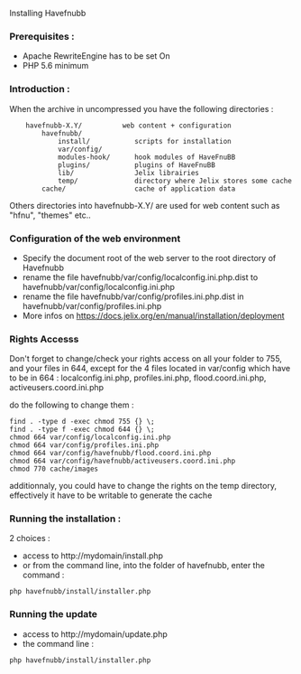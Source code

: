 Installing Havefnubb

### Prerequisites :

- Apache RewriteEngine has to be set On
- PHP 5.6 minimum

### Introduction :

When the archive in uncompressed you have the following directories :

```
    havefnubb-X.Y/          web content + configuration
        havefnubb/
            install/           scripts for installation
            var/config/         
            modules-hook/      hook modules of HaveFnuBB 
            plugins/           plugins of HaveFnuBB
            lib/               Jelix librairies 
            temp/              directory where Jelix stores some cache
        cache/                 cache of application data
```   

 
Others directories into havefnubb-X.Y/ are used for web content such as "hfnu", "themes" etc..
 
 
### Configuration of the web environment
 
- Specify the document root of the web server to the root directory of Havefnubb
- rename the file havefnubb/var/config/localconfig.ini.php.dist to havefnubb/var/config/localconfig.ini.php
- rename the file havefnubb/var/config/profiles.ini.php.dist in havefnubb/var/config/profiles.ini.php
- More infos on https://docs.jelix.org/en/manual/installation/deployment


### Rights Accesss 

Don't forget to change/check your rights access on all your folder to 755, and your files in 644,
except for the 4 files located in var/config which have to be in 664 : localconfig.ini.php, profiles.ini.php, flood.coord.ini.php, activeusers.coord.ini.php

do the following to change them :

```
find . -type d -exec chmod 755 {} \;
find . -type f -exec chmod 644 {} \;    
chmod 664 var/config/localconfig.ini.php
chmod 664 var/config/profiles.ini.php
chmod 664 var/config/havefnubb/flood.coord.ini.php
chmod 664 var/config/havefnubb/activeusers.coord.ini.php
chmod 770 cache/images
```

additionnaly, you could have to change the rights on the temp directory,
effectively it have to be writable to generate the cache

### Running the installation :

2 choices :


* access to http://mydomain/install.php
* or from the command line, into the folder of havefnubb, enter 
  the command :

```
php havefnubb/install/installer.php
```

### Running the update

* access to http://mydomain/update.php
* the command line :

```
php havefnubb/install/installer.php
```


